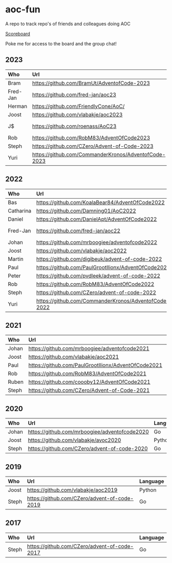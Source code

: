 # aoc-fun

A repo to track repo's of friends and colleagues doing AOC

[Scoreboard](https://adventofcode.com/2023/leaderboard/private/view/792151?order=stars)

Poke me for access to the board and the group chat!

## 2023

| Who      | Url                                                  | Language      |
|:---------|:-----------------------------------------------------|:--------------|
| Bram     | https://github.com/BramUt/AdventofCode-2023          | Rust          |
| Fred-Jan | https://github.com/fred-jan/aoc23                    | Rust          |
| Herman   | https://github.com/FriendlyCone/AoC/                 | Python        |
| Joost    | https://github.com/vlabakje/aoc2023                  | Python        |
| J$       | https://github.com/roenass/AoC23                     | Ruby, Perl, C |
| Rob      | https://github.com/RobM83/AdventOfCode2023           | Go            |
| Steph    | https://github.com/CZero/Advent-of-Code-2023         | Go            |
| Yuri     | https://github.com/CommanderKronos/AdventofCode-2023 | Rust          |

## 2022

| Who       | Url                                                  | Language      |
| :-------- | :--------------------------------------------------- | :------------ |
| Bas       | https://github.com/KoalaBear84/AdventOfCode2022      | C#            |
| Catharina | https://github.com/Damning01/AoC2022                 | C++           |
| Daniel    | https://github.com/DanielApt/AdventOfCode2022        | JavaScript    |
| Fred-Jan  | https://github.com/fred-jan/aoc22                    | PHP / Haskell |
| Johan     | https://github.com/mrboogiee/adventofcode2022        | Go            |
| Joost     | https://github.com/vlabakje/aoc2022                  | Python        |
| Martin    | https://github.com/digibeuk/advent-of-code-2022      | PHP           |
| Paul      | https://github.com/PaulGrootIlionx/AdventOfCode2022  | SQL           |
| Peter     | https://github.com/pvdleek/advent-of-code-2022       | PHP           |
| Rob       | https://github.com/RobM83/AdventOfCode2022           | Go            |
| Steph     | https://github.com/CZero/advent-of-code-2022         | Go            |
| Yuri      | https://github.com/CommanderKronos/AdventofCode-2022 | Rust          |

## 2021

| Who   | Url                                                 | Language |
| :---- | :-------------------------------------------------- | :------- |
| Johan | https://github.com/mrboogiee/adventofcode2021       | Go       |
| Joost | https://github.com/vlabakje/aoc2021                 | Python   |
| Paul  | https://github.com/PaulGrootIlionx/AdventOfCode2021 | SQL      |
| Rob   | https://github.com/RobM83/AdventOfCode2021          | Go       |
| Ruben | https://github.com/coooby12/AdventOfCode2021        | Python   |
| Steph | https://github.com/CZero/Advent-of-Code-2021        | Go       |

## 2020

| Who   | Url                                           | Language |
| :---- | :-------------------------------------------- | :------- |
| Johan | https://github.com/mrboogiee/adventofcode2020 | Go       |
| Joost | https://github.com/vlabakje/avoc2020          | Python   |
| Steph | https://github.com/CZero/advent-of-code-2020  | Go       |

## 2019

| Who   | Url                                          | Language |
| :---- | :------------------------------------------- | :------- |
| Joost | https://github.com/vlabakje/aoc2019          | Python   |
| Steph | https://github.com/CZero/advent-of-code-2019 | Go       |

## 2017

| Who   | Url                                          | Language |
| :---- | :------------------------------------------- | :------- |
| Steph | https://github.com/CZero/advent-of-code-2017 | Go       |
